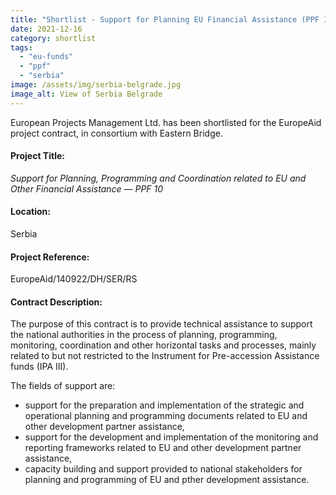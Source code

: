 ```yaml
---
title: "Shortlist - Support for Planning EU Financial Assistance (PPF 10) in Serbia"
date: 2021-12-16
category: shortlist
tags: 
  - "eu-funds"
  - "ppf"
  - "serbia"
image: /assets/img/serbia-belgrade.jpg
image_alt: View of Serbia Belgrade
---
```

European Projects Management Ltd. has been shortlisted for the EuropeAid project contract, in consortium with Eastern Bridge.

#### Project Title:

*Support for Planning, Programming and Coordination related to EU and Other Financial Assistance — PPF 10*

#### Location:

Serbia

#### Project Reference:

EuropeAid/140922/DH/SER/RS

#### Contract Description:

The purpose of this contract is to provide technical assistance to support the national authorities in the process of planning, programming, monitoring, coordination and other horizontal tasks and processes, mainly related to but not restricted to the Instrument for Pre-accession Assistance funds (IPA III).

The fields of support are:

 - support for the preparation and implementation of the strategic and operational planning and programming documents related to EU and other development partner assistance,
 - support for the development and implementation of the monitoring and reporting frameworks related to EU and other development partner assistance,
 - capacity building and support provided to national stakeholders for planning and programming of EU and pther development assistance.
